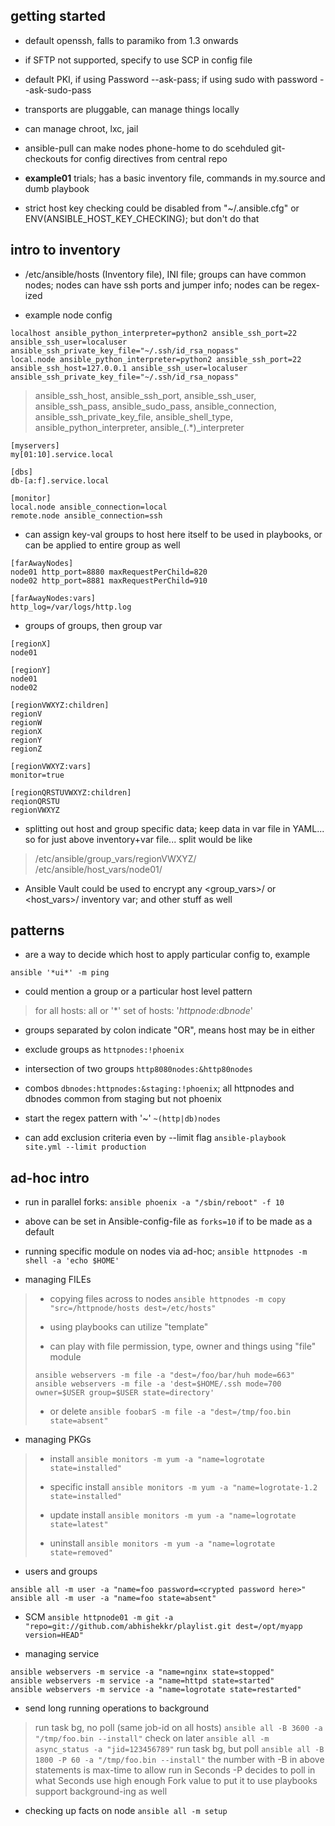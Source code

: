 ## getting started

* default openssh, falls to paramiko from 1.3 onwards
* if SFTP not supported, specify to use SCP in config file
* default PKI, if using Password --ask-pass; if using sudo with password --ask-sudo-pass
* transports are pluggable, can manage things locally
* can manage chroot, lxc, jail
* ansible-pull can make nodes phone-home to do scehduled git-checkouts for config directives from central repo

* **example01** trials; has a basic inventory file, commands in my.source and dumb playbook

* strict host key checking could be disabled from "~/.ansible.cfg" or ENV(ANSIBLE_HOST_KEY_CHECKING); but don't do that
## intro to inventory

* /etc/ansible/hosts (Inventory file), INI file; groups can have common nodes; nodes can have ssh ports and jumper info; nodes can be regex-ized

* example node config
```
localhost ansible_python_interpreter=python2 ansible_ssh_port=22 ansible_ssh_user=localuser ansible_ssh_private_key_file="~/.ssh/id_rsa_nopass"
local.node ansible_python_interpreter=python2 ansible_ssh_port=22 ansible_ssh_host=127.0.0.1 ansible_ssh_user=localuser ansible_ssh_private_key_file="~/.ssh/id_rsa_nopass"
```
> ansible_ssh_host, ansible_ssh_port, ansible_ssh_user, ansible_ssh_pass, ansible_sudo_pass, ansible_connection, ansible_ssh_private_key_file, ansible_shell_type, ansible_python_interpreter, ansible_(.*)_interpreter

```
[myservers]
my[01:10].service.local

[dbs]
db-[a:f].service.local

[monitor]
local.node ansible_connection=local
remote.node ansible_connection=ssh

```

* can assign key-val groups to host here itself to be used in playbooks, or can be applied to entire group as well

```
[farAwayNodes]
node01 http_port=8880 maxRequestPerChild=820
node02 http_port=8881 maxRequestPerChild=910

[farAwayNodes:vars]
http_log=/var/logs/http.log
```

* groups of groups, then group var

```
[regionX]
node01

[regionY]
node01
node02

[regionVWXYZ:children]
regionV
regionW
regionX
regionY
regionZ

[regionVWXYZ:vars]
monitor=true

[regionQRSTUVWXYZ:children]
reqionQRSTU
regionVWXYZ
```

* splitting out host and group specific data; keep data in var file in YAML... so for just above inventory+var file... split would be like
> /etc/ansible/group_vars/regionVWXYZ/<property-group-filename>
> /etc/ansible/host_vars/node01/<property-group-filename>

* Ansible Vault could be used to encrypt any <group_vars>/ or <host_vars>/ inventory var; and other stuff as well
## patterns

* are a way to decide which host to apply particular config to, example
```
ansible '*ui*' -m ping
```

* could mention a group or a particular host level pattern
> for all hosts: all or '*'
> set of hosts: '*httpnode*:*dbnode*'

* groups separated by colon indicate "OR", means host may be in either

* exclude groups as ``` httpnodes:!phoenix ```

* intersection of two groups ``` http8080nodes:&http80nodes ```

* combos ``` dbnodes:httpnodes:&staging:!phoenix ```; all httpnodes and dbnodes common from staging but not phoenix

* start the regex pattern with '~' ``` ~(http|db)nodes ```

* can add exclusion criteria even by --limit flag ``` ansible-playbook site.yml --limit production ```

## ad-hoc intro

* run in parallel forks:  ``` ansible phoenix -a "/sbin/reboot" -f 10 ```

* above can be set in Ansible-config-file as ``` forks=10 ``` if to be made as a default

* running specific module on nodes via ad-hoc; ``` ansible httpnodes -m shell -a 'echo $HOME' ```

* managing FILEs
> * copying files across to nodes ``` ansible httpnodes -m copy "src=/httpnode/hosts dest=/etc/hosts" ```
>
> * using playbooks can utilize "template"
>
> * can play with file permission, type, owner and things using "file" module
>
> ```
> ansible webservers -m file -a "dest=/foo/bar/huh mode=663"
> ansible webservers -m file -a 'dest=$HOME/.ssh mode=700 owner=$USER group=$USER state=directory'
> ```
>
> * or delete ``` ansible foobarS -m file -a "dest=/tmp/foo.bin state=absent" ```

* managing PKGs
> * install ``` ansible monitors -m yum -a "name=logrotate state=installed" ```
> 
> * specific install ``` ansible monitors -m yum -a "name=logrotate-1.2 state=installed" ```
>
> * update install ``` ansible monitors -m yum -a "name=logrotate state=latest" ```
>
> * uninstall ``` ansible monitors -m yum -a "name=logrotate state=removed" ```

* users and groups
```
ansible all -m user -a "name=foo password=<crypted password here>"
ansible all -m user -a "name=foo state=absent"
```

* SCM ``` ansible httpnode01 -m git -a "repo=git://github.com/abhishekkr/playlist.git dest=/opt/myapp version=HEAD" ```

* managing service
```
ansible webservers -m service -a "name=nginx state=stopped"
ansible webservers -m service -a "name=httpd state=started"
ansible webservers -m service -a "name=logrotate state=restarted"
```

* send long running operations to background
> run task bg, no poll (same job-id on all hosts) ``` ansible all -B 3600 -a "/tmp/foo.bin --install" ```
> check on later ``` ansible all -m async_status -a "jid=123456789" ```
> run task bg, but poll ``` ansible all -B 1800 -P 60 -a "/tmp/foo.bin --install" ```
> the number with -B in above statements is max-time to allow run in Seconds
> -P decides to poll in what Seconds
> use high enough Fork value to put it to use
> playbooks support background-ing as well

* checking up facts on node ``` ansible all -m setup ``` 
